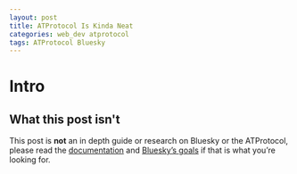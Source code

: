 ```yaml
---
layout: post
title: ATProtocol Is Kinda Neat
categories: web_dev atprotocol
tags: ATProtocol Bluesky
---
```


# Intro
## What this post isn't
This post is **not** an in depth guide or research on Bluesky or the ATProtocol, please read the [documentation](https://atproto.com/) and [Bluesky’s goals](https://bsky.social/about/faq) if that is what you’re looking for.

